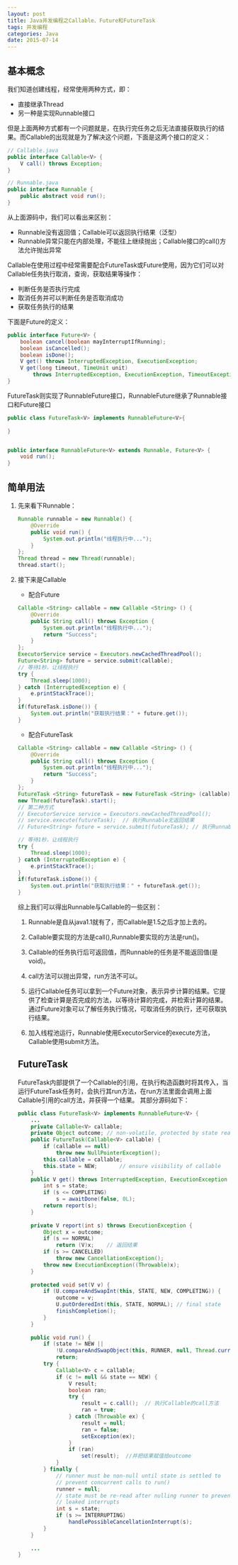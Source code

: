 ```yaml
---
layout: post
title: Java并发编程之Callable、Future和FutureTask
tags: 并发编程
categories: Java
date: 2015-07-14
---
```


## 基本概念

我们知道创建线程，经常使用两种方式，即：

- 直接继承Thread
- 另一种是实现Runnable接口

但是上面两种方式都有一个问题就是，在执行完任务之后无法直接获取执行的结果。而Callable的出现就是为了解决这个问题，下面是这两个接口的定义：

```java
// Callable.java
public interface Callable<V> {
    V call() throws Exception;
}

// Runnable.java
public interface Runnable {
    public abstract void run();
}
```

从上面源码中，我们可以看出来区别：

- Runnable没有返回值；Callable可以返回执行结果（泛型）
- Runnable异常只能在内部处理，不能往上继续抛出；Callable接口的call()方法允许抛出异常

Callable在使用过程中经常需要配合FutureTask或Future使用，因为它们可以对Callable任务执行取消，查询，获取结果等操作：

- 判断任务是否执行完成
- 取消任务并可以判断任务是否取消成功
- 获取任务执行的结果

下面是Future的定义：

```java
public interface Future<V> {
    boolean cancel(boolean mayInterruptIfRunning);
    boolean isCancelled();
    boolean isDone();
    V get() throws InterruptedException, ExecutionException;
    V get(long timeout, TimeUnit unit)
        throws InterruptedException, ExecutionException, TimeoutException;
}
```

FutureTask则实现了RunnableFuture接口，RunnableFuture继承了Runnable接口和Future接口

```java
public class FutureTask<V> implements RunnableFuture<V>{
    
}


public interface RunnableFuture<V> extends Runnable, Future<V> {
    void run();
}
```

## 简单用法

1. 先来看下Runnable：

   ```java
   Runnable runnable = new Runnable() {
       @Override
       public void run() {
           System.out.println("线程执行中...");
       }
   };
   Thread thread = new Thread(runnable);
   thread.start();
   ```

1. 接下来是Callable

   - 配合Future

   ```java
   Callable <String> callable = new Callable <String> () {
       @Override
       public String call() throws Exception {
           System.out.println("线程执行中...");
           return "Success";
       }
   };
   ExecutorService service = Executors.newCachedThreadPool();
   Future<String> future = service.submit(callable);
   // 等待1秒，让线程执行
   try {
       Thread.sleep(1000);
   } catch (InterruptedException e) {
       e.printStackTrace();
   }
   if(futureTask.isDone()) {
       System.out.println("获取执行结果：" + future.get());
   }
   ```

   - 配合FutureTask

   ```java
   Callable <String> callable = new Callable <String> () {
       @Override
       public String call() throws Exception {
           System.out.println("线程执行中...");
           return "Success";
       }
   };
   FutureTask <String> futureTask = new FutureTask <String> (callable);
   new Thread(futureTask).start();
   // 第二种方式
   // ExecutorService service = Executors.newCachedThreadPool();
   // service.execute(futureTask);  // 执行Runnable无返回结果
   // Future<String> future = service.submit(futureTask); // 执行Runnable有返回结果
   
   // 等待1秒，让线程执行
   try {
       Thread.sleep(1000);
   } catch (InterruptedException e) {
       e.printStackTrace();
   }
   if(futureTask.isDone()) {
       System.out.println("获取执行结果：" + futureTask.get());
   }
   ```

   综上我们可以得出Runnable与Callable的一些区别：

   1. Runnable是自从java1.1就有了，而Callable是1.5之后才加上去的。

   1. Callable要实现的方法是call(),Runnable要实现的方法是run()。

   1. Callable的任务执行后可返回值，而Runnable的任务是不能返回值(是void)。

   1. call方法可以抛出异常，run方法不可以。

   1. 运行Callable任务可以拿到一个Future对象，表示异步计算的结果。它提供了检查计算是否完成的方法，以等待计算的完成，并检索计算的结果。通过Future对象可以了解任务执行情况，可取消任务的执行，还可获取执行结果。

   1. 加入线程池运行，Runnable使用ExecutorService的execute方法，Callable使用submit方法。

   ## FutureTask

   FutureTask内部提供了一个Callable的引用，在执行构造函数时将其传入，当运行FutureTask任务时，会执行其run方法，在run方法里面会调用上面Callable引用的call方法，并获得一个结果。
   其部分源码如下：

   ```java
   public class FutureTask<V> implements RunnableFuture<V> {
       ...
       private Callable<V> callable;
       private Object outcome; // non-volatile, protected by state reads/writes
       public FutureTask(Callable<V> callable) {
           if (callable == null)
               throw new NullPointerException();
           this.callable = callable;
           this.state = NEW;       // ensure visibility of callable
       }
       public V get() throws InterruptedException, ExecutionException {
           int s = state;
           if (s <= COMPLETING)
               s = awaitDone(false, 0L);
           return report(s);
       }
       
       private V report(int s) throws ExecutionException {
           Object x = outcome;
           if (s == NORMAL)
               return (V)x;    // 返回结果
           if (s >= CANCELLED)
               throw new CancellationException();
           throw new ExecutionException((Throwable)x);
       }
       
       protected void set(V v) {
           if (U.compareAndSwapInt(this, STATE, NEW, COMPLETING)) {
               outcome = v;
               U.putOrderedInt(this, STATE, NORMAL); // final state
               finishCompletion();
           }
       }
       
       public void run() {
           if (state != NEW ||
               !U.compareAndSwapObject(this, RUNNER, null, Thread.currentThread()))
               return;
           try {
               Callable<V> c = callable;
               if (c != null && state == NEW) {
                   V result;
                   boolean ran;
                   try {
                       result = c.call();  // 执行Callable的call方法
                       ran = true;
                   } catch (Throwable ex) {
                       result = null;
                       ran = false;
                       setException(ex);
                   }
                   if (ran)
                       set(result);  //并把结果赋值给outcome
               }
           } finally {
               // runner must be non-null until state is settled to
               // prevent concurrent calls to run()
               runner = null;
               // state must be re-read after nulling runner to prevent
               // leaked interrupts
               int s = state;
               if (s >= INTERRUPTING)
                   handlePossibleCancellationInterrupt(s);
           }
       }
       
       ...
   }
   ```

   